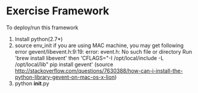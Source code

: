 Exercise Framework
=================

To deploy/run this framework

1. Install python(2.7*)
2. source env_init
	if you are using MAC machine, you may get following error
		gevent/libevent.h:9:19: error: event.h: No such file or directory
	Run 'brew install libevent'
		then 'CFLAGS="-I /opt/local/include -L /opt/local/lib" pip install gevent'
			(source http://stackoverflow.com/questions/7630388/how-can-i-install-the-python-library-gevent-on-mac-os-x-lion)
3. python __init__.py
